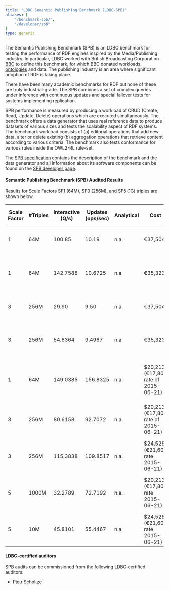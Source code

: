 ```yaml
---
title: "LDBC Semantic Publishing Benchmark (LDBC-SPB)"
aliases: [
    "/benchmark-spb/",
    "/developer/spb"
]
type: generic
---
```


The Semantic Publishing Benchmark (SPB) is an LDBC benchmark for testing the performance of RDF engines inspired by the Media/Publishing industry. In particular, LDBC worked with British Broadcasting Corporation [BBC](http://www.bbc.co.uk/blogs/internet/posts/Linked-Data-Connecting-together-the-BBCs-Online-Content) to define this benchmark, for which BBC donated workloads, [ontologies](https://github.com/ldbc/ldbc_spb_bm_2.0/tree/master/datasets_and_queries/ontologies) and data. The publishing industry is an area where significant adoption of RDF is taking place.

There have been many academic benchmarks for RDF but none of these are truly industrial-grade. The SPB  combines a set of complex queries under inference with continuous updates and special failover tests for systems implementing replication.

SPB performance is measured by producing a workload of CRUD (Create, Read, Update, Delete) operations which are executed simultaneously. The benchmark offers a data generator that uses real reference data to produce datasets of various sizes and tests the scalability aspect of RDF systems. The benchmark workload consists of (a) editorial operations that add new data, alter or delete existing (b) aggregation operations that retrieve content according to various criteria. The benchmark also tests conformance for various rules inside the OWL2-RL rule-set.

The [SPB specification](ldbc-spb-v2.0-specification.pdf) contains the description of the benchmark and the data generator and all information about its software components can be found on the [SPB developer page](/developer/spb).

#### Semantic Publishing Benchmark (SPB) Audited Results

Results for Scale Factors SF1 (64M), SF3 (256M), and SF5 (1G) triples are shown below.

| **Scale Factor** | **#Triples** | **Interactive (Q/s)** | **Updates (ops/sec)** | **Analytical** | **Cost**                             | **Software**                          | **Hardware**                                                   | **Test Sponsor**                                | **Date**                             | **Full Disclosure Report**                                            |
| ---------------- | ------------ | --------------------- | --------------------- | -------------- | ------------------------------------ | ------------------------------------- | -------------------------------------------------------------- | ----------------------------------------------- | ------------------------------------ | --------------------------------------------------------------------- |
| 1                | 64M          | 100.85                | 10.19                 | n.a.           | €37,504                              | GraphDB EE 6.2                        | Xeon1650v3 6-core 3.5Ghz 96GB RAM                              | [ONTOTEXT AD](https://www.ontotext.com/)        | <time style="white-space: nowrap;">2015-04-26</time> | [Full Disclosure Report](LDBC_SPB20_20150426_SF1_GraphDB-EE-6.2b.pdf) |
| 1                | 64M          | 142.7588              | 10.6725               | n.a            | €35,323                              | GraphDB SE 6.3 alpha                  | CPU Intel Xeon E5-1650 v3 3.5Ghz,15MB L3 cache, s2011          | [ONTOTEXT AD](https://www.ontotext.com/)        | <time style="white-space: nowrap;">2015-06-10</time> | [Full Disclosure Report](LDBC-SPB-64M-GraphDB-10062015.pdf)           |
| 3                | 256M         | 29.90                 | 9.50                  | n.a.           | €37,504                              | GraphDB EE 6.2                        | Xeon1650v3 6-core 3.5Ghz 96GB RAM                              | [ONTOTEXT AD](https://www.ontotext.com/)        | <time style="white-space: nowrap;">2015-04-26</time> | [Full Disclosure Report](LDBC_SPB20_20150426_SF3_GraphDB-EE-6.2b.pdf) |
| 3                | 256M         | 54.6364               | 9.4967                | n.a            | €35,323                              | GraphDB SE 6.3 alpha                  | CPU Intel Xeon E5-1650 v3 3.5Ghz,15MB L3 cache, s2011          | [ONTOTEXT AD](https://www.ontotext.com/)        | <time style="white-space: nowrap;">2015-06-10</time> | [Full Disclosure Report](LDBC-SPB-256M-GraphDB-10062015.pdf)          |
| 1                | 64M          | 149.0385              | 156.8325              | n.a.           | $20,213 (€17,801 rate of 2015-06-21) | Virtuoso Opensource Version 7.50.3213 | Intel Xeon E5-2630, 6x 2.30GHz, Sockel 2011, boxed, 192 GB RAM | [OpenLink Software](http://www.openlinksw.com/) | <time style="white-space: nowrap;">2015-06-09</time> | [Full Disclosure Report](LDBC-SPB-64M-Virtuoso-09062015.pdf)          |
| 3                | 256M         | 80.6158               | 92.7072               | n.a.           | $20,213 (€17,801 rate of 2015-06-21) | Virtuoso Opensource Version 7.50.3213 | Intel Xeon E5-2630, 6x 2.30GHz, Sockel 2011, boxed, 192 GB RAM | [OpenLink Software](http://www.openlinksw.com/) | <time style="white-space: nowrap;">2015-06-09</time> | [Full Disclosure Report](LDBC-SPB-256M-Virtuoso-09062015.pdf)         |
| 3                | 256M         | 115.3838              | 109.8517              | n.a.           | $24,528 (€21,601 rate 2015-06-21)    | Virtuoso Opensource Version 7.50.3213 | Amazon EC2, r3.8xlarge                                         | [OpenLink Software](http://www.openlinksw.com/) | <time style="white-space: nowrap;">2015-06-09</time> | [Full Disclosure Report](LDBC-SPB-256M-Virtuoso-EC2-09062015.pdf)     |
| 5                | 1000M        | 32.2789               | 72.7192               | n.a.           | $20,213 (€17,801 rate 2015-06-21)    | Virtuoso Opensource Version 7.50.3213 | Intel Xeon E5-2630, 6x 2.30GHz, Sockel 2011, boxed, 192 GB RAM | [OpenLink Software](http://www.openlinksw.com/) | <time style="white-space: nowrap;">2015-06-09</time> | [Full Disclosure Report](LDBC-SPB-1G-Virtuoso-09062015.pdf)           |
| 5                | 10M          | 45.8101               | 55.4467               | n.a            | $24,528 (€21,601 rate 2015-06-21)    | Virtuoso Opensource Version 7.50.3213 | Amazon EC2, r3.8xlarge                                         | [OpenLink Software](http://www.openlinksw.com/) | <time style="white-space: nowrap;">2015-06-10</time> | [Full Disclosure Report](LDBC-SPB-1G-Virtuoso-EC2-10062015.pdf)       |

#### LDBC-certified auditors

SPB audits can be commissioned from the following LDBC-certified auditors:

* Pjotr Scholtze
